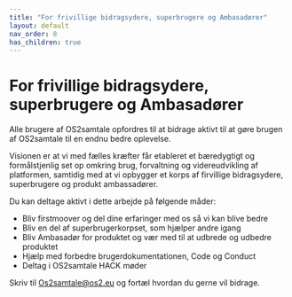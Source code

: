 ```yaml
---
title: "For frivillige bidragsydere, superbrugere og Ambasadører"
layout: default
nav_order: 8
has_children: true
---
```

# For frivillige bidragsydere, superbrugere og Ambasadører

Alle brugere af OS2samtale opfordres til at bidrage aktivt til at gøre brugen af OS2samtale til en endnu bedre oplevelse.

Visionen er at vi med fælles kræfter får etableret et bæredygtigt og formålstjenlig set op omkring brug, forvaltning og videreudvikling af platformen, samtidig med at vi opbygger et korps af firvillige bidragsydere, superbrugere og produkt ambassadører. 


Du kan deltage aktivt i dette arbejde på følgende måder:

- Bliv firstmoover og del dine erfaringer med os så vi kan blive bedre
- Bliv en del af superbrugerkorpset, som hjælper andre igang
- Bliv Ambasadør for produktet og vær med til at udbrede og udbedre produktet
- Hjælp med  forbedre brugerdokumentationen, Code og Conduct
- Deltag i OS2samtale HACK møder 

Skriv til Os2samtale@os2.eu og fortæl hvordan du gerne vil bidrage. 

